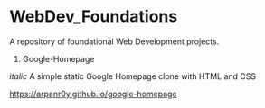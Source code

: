 # WebDev_Foundations
A repository of foundational Web Development projects.  

1. Google-Homepage 

*italic* A simple static Google Homepage clone with HTML and CSS

https://arpanr0y.github.io/google-homepage
